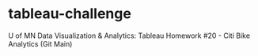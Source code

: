 # tableau-challenge
U of MN Data Visualization &amp; Analytics: Tableau Homework #20 - Citi Bike Analytics (Git Main)
